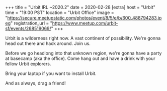 
+++
title = "Urbit IRL ~2020.2"
date = 2020-02-28
[extra]
host = "Urbit"
time = "19:00 PST"
location = "Urbit Office"
image = "https://secure.meetupstatic.com/photos/event/8/5/e/b/600_488794283.jpeg"
registration_url = "https://www.meetup.com/urbit-sf/events/268519069/"
+++

<p>Urbit is a wilderness right now. A vast continent of possibility. We're gonna head out there and hack around. Join us.</p> <p>Before we go headlong into that unknown region, we're gonna have a party at basecamp (aka the office). Come hang out and have a drink with your fellow Urbit explorers.</p> <p>Bring your laptop if you want to install Urbit.</p> <p>And as always, drag a friend!</p> 
